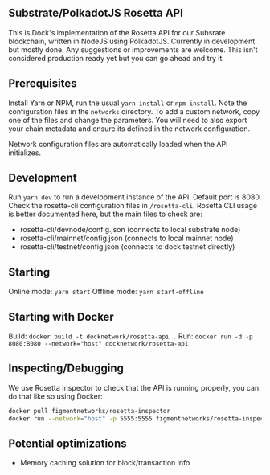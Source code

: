 ## Substrate/PolkadotJS Rosetta API
This is Dock's implementation of the Rosetta API for our Subsrate blockchain, written in NodeJS using PolkadotJS. Currently in development but mostly done. Any suggestions or improvements are welcome. This isn't considered production ready yet but you can go ahead and try it.

## Prerequisites
Install Yarn or NPM, run the usual `yarn install` or `npm install`. Note the configuration files in the `networks` directory. To add a custom network, copy one of the files and change the parameters. You will need to also export your chain metadata and ensure its defined in the network configuration.

Network configuration files are automatically loaded when the API initializes.

## Development
Run `yarn dev` to run a development instance of the API. Default port is 8080. Check the rosetta-cli configuration files in `/rosetta-cli`. Rosetta CLI usage is better documented here, but the main files to check are:
- rosetta-cli/devnode/config.json (connects to local substrate node)
- rosetta-cli/mainnet/config.json (connects to local mainnet node)
- rosetta-cli/testnet/config.json (connects to dock testnet directly)

## Starting
Online mode: `yarn start`
Offline mode: `yarn start-offline`

## Starting with Docker
Build: `docker build -t docknetwork/rosetta-api .`
Run: `docker run -d -p 8080:8080 --network="host" docknetwork/rosetta-api`

## Inspecting/Debugging
We use Rosetta Inspector to check that the API is running properly, you can do that like so using Docker:
```sh
docker pull figmentnetworks/rosetta-inspector
docker run --network="host" -p 5555:5555 figmentnetworks/rosetta-inspector -url=http://localhost:8080
```

## Potential optimizations
- Memory caching solution for block/transaction info
